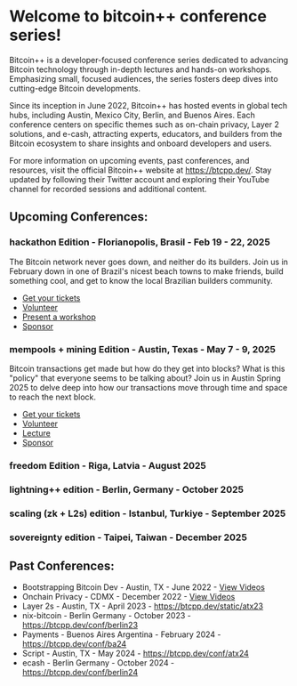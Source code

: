 # Welcome to bitcoin++ conference series!

Bitcoin++ is a developer-focused conference series dedicated to advancing Bitcoin technology through in-depth lectures and hands-on workshops. Emphasizing small, focused audiences, the series fosters deep dives into cutting-edge Bitcoin developments. 

Since its inception in June 2022, Bitcoin++ has hosted events in global tech hubs, including Austin, Mexico City, Berlin, and Buenos Aires. Each conference centers on specific themes such as on-chain privacy, Layer 2 solutions, and e-cash, attracting experts, educators, and builders from the Bitcoin ecosystem to share insights and onboard developers and users. 

For more information on upcoming events, past conferences, and resources, visit the official Bitcoin++ website at https://btcpp.dev/. Stay updated by following their Twitter account and exploring their YouTube channel for recorded sessions and additional content.

## Upcoming Conferences:
### hackathon Edition - Florianopolis, Brasil - Feb 19 - 22, 2025
The Bitcoin network never goes down, and neither do its builders. Join us in February down in one of Brazil's nicest beach towns to make friends, build something cool, and get to know the local Brazilian builders community.
* [Get your tickets](https://btcpp.dev/conf/floripa)
* [Volunteer](https://ykdl62lcpgz.typeform.com/to/KPf0zWvv) 
* [Present a workshop](https://ykdl62lcpgz.typeform.com/btcpp-floripa)
* [Sponsor](mailto:sponsor@btcpp.dev)
### mempools + mining Edition - Austin, Texas - May 7 - 9, 2025
Bitcoin transactions get made but how do they get into blocks? What is this "policy" that everyone seems to be talking about? Join us in Austin Spring 2025 to delve deep into how our transactions move through time and space to reach the next block.
* [Get your tickets](https://btcpp.dev/conf/atx25)
* [Volunteer](https://ykdl62lcpgz.typeform.com/to/iztPpYwC) 
* [Lecture](https://ykdl62lcpgz.typeform.com/btcpp-atx25)
* [Sponsor](mailto:sponsor@btcpp.dev)
### freedom Edition - Riga, Latvia - August 2025
### lightning++ edition - Berlin, Germany - October 2025
### scaling (zk + L2s) edition - Istanbul, Turkiye - September 2025
### sovereignty edition - Taipei, Taiwan - December 2025




## Past Conferences:
* Bootstrapping Bitcoin Dev - Austin, TX - June 2022 - [View Videos](https://www.youtube.com/watch?v=gI6CeAGhFjE&list=PLHhfnB1Uefkolyc9z03BKsWsnzvZoKYKf)
* Onchain Privacy - CDMX - December 2022 - [View Videos](https://www.youtube.com/watch?v=kCON4wuecOw&list=PLHhfnB1Uefkor98E-ikci_sUtUKKYYSDA)
* Layer 2s - Austin, TX - April 2023 - https://btcpp.dev/static/atx23
* nix-bitcoin - Berlin Germany - October 2023 - https://btcpp.dev/conf/berlin23
* Payments - Buenos Aires Argentina - February 2024 - https://btcpp.dev/conf/ba24
* Script - Austin, TX - May 2024 - https://btcpp.dev/conf/atx24
* ecash - Berlin Germany - October 2024 - https://btcpp.dev/conf/berlin24

